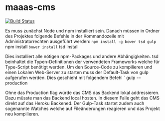 # maaas-cms
[![Build Status](https://magnum.travis-ci.com/MethodenMann/maaas-cms.svg?token=6vDPnmZX2D8idToPpScx&branch=master)](https://magnum.travis-ci.com/MethodenMann/maaas-cms)


Es muss zunächst Node und npm installiert sein. Danach müssen in Ordner des Projektes folgende Befehle in der Kommandozeile mit Administratorrechten ausgeführt werden:
` npm install -g bower tsd gulp
` npm install
` bower install
` tsd install

Dies installiert alle nötigen npm-Packages und andere Abhängigkeiten. tsd beinhaltet die Typen-Definitionen der verwendeten Frameworks welche für Type-Script benötigt werden.
Um den Source-Code zu kompilieren und einen Lokalen Web-Server zu starten muss der Default-Task von gulp aufgerufen werden. Dies geschieht mit folgendem Befehl
` gulp -–production

Ohne das Production flag würde das CMS das Backend lokal addressieren. Dazu müsste man das Backend local hosten. In diesem Falle geht das CMS direkt auf das Heroku Backened.
Der Gulp-Task startet zudem auch sogenannte Watches welche auf Fileänderungen reagieren und das Projekt neu kompilieren.
